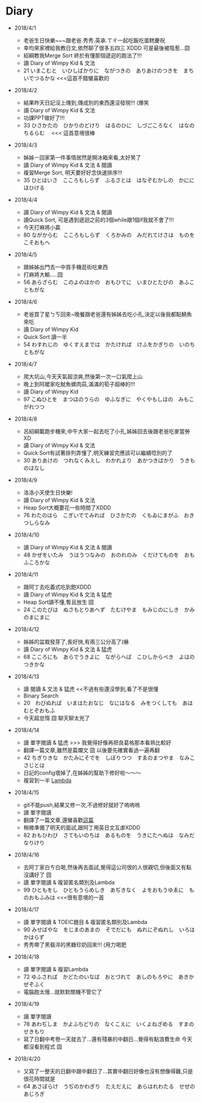 # Diary

* 2018/4/1
  * 老爸生日快樂~~~跟老爸.秀秀.英承.ㄒㄔ一起吃飯吃蛋糕慶祝
  * 幸均來家裡給我教日文,依然聊了很多五四三 XDDD 可是最後被陰惹...囧
  * 紹綱教我Merge Sort 終於有懂那個遞迴的跑法了!!!
  * 讀 Diary of Wimpy Kid & 文法
  * 21 いまこむと　いひしばかりに　ながつきの　ありあけのつきを　まちいでつるかな   <<<這首不錯蠻喜歡的

* 2018/4/2
  * 結果昨天日記沒上傳到,傳成別的東西還沒發現!!! (爆笑
  * 讀 Diary of Wimpy Kid & 文法
  * 功課PPT做好了!!!
  * 33 ひさかたの　ひかりのどけり　はるのひに　しづごころなく　はなのちるらむ　 <<< 這首意境很棒

* 2018/4/3
  * 姊姊ㄧ回家第一件事情居然是開冰箱來看,太好笑了
  * 讀 Diary of Wimpy Kid & 文法 & 閱讀
  * 複習Merge Sort, 明天要好好念快速排序!!!
  * 35 ひとはいさ　こころもしらず　ふるさとは　はなぞむかしの　かににほひける

* 2018/4/4
  * 讀 Diary of Wimpy Kid & 文法 & 閱讀
  * 讀Quick Sort, 可是遇到遞迴之前的3個while跟1個if我就不會了!!!
  * 今天打麻將小贏
  * 80 ながからむ　こころもしらず　くろかみの　みだれてけさは　ものをこそおもへ

* 2018/4/5
  * 跟姊姊出門去一中買手機逛街吃東西
  * 打麻將大輸.....囧
  * 56 あらざらむ　このよのほかの　おもひでに　いまひとたびの　あふこともがな

* 2018/4/6
  * 老爸買了星ㄅㄎ回來~晚餐跟老爸還有姊姊去吃小孔,決定以後我都點鯖魚來吃
  * 讀 Diary of Wimpy Kid
  * Quick Sort 讀一半
  * 54 わすれじの　ゆくすえまでは　かたければ　けふをかぎりの　いのちともがな

* 2018/4/7
  * 爬大坑山,今天天氣超涼爽,然後第一次一口氣爬上山
  * 晚上到阿嬤家吃魷魚螺肉蒜,滿滿的筍子超棒的!!!
  * 讀 Diary of Wimpy Kid
  * 97 こぬひとを　まつほのうらの　ゆふなぎに　やくやもしほの　みもこがれつつ

* 2018/4/8
  * 呂紹綱載跑步機來,中午大家一起去吃了小孔,姊姊回去後跟老爸吃麥當勞XD
  * 讀 Diary of Wimpy Kid & 文法
  * Quick Sort有試著排列弄懂了,明天練習完應該可以繼續唸別的了
  * 30 ありあけの　つれなくみえし　わかれより　あかつきばかり　うきものはなし

* 2018/4/9
  * 洛洛小天使生日快樂!
  * 讀 Diary of Wimpy Kid & 文法
  * Heap Sort大概要花一些時間了XDDD
  * 76 わたのはら　こぎいでてみれば　ひさかたの　くもゐにまがふ　おきつしらなみ

* 2018/4/10
  * 讀 Diary of Wimpy Kid & 文法 & 閱讀
  * 48 かぜをいたみ　うはうつなみの　おのれのみ　くだけてものを　おもふころかな

* 2018/4/11
  * 跟阿丁去吃義式吃到飽XDDD
  * 讀 Diary of Wimpy Kid & 文法 & 猛虎
  * Heap Sort讀不懂,暫且放生 囧
  * 24 このたびは　ぬさもとりあへず　たむけやま　もみじのにしき　かみのまにまに

* 2018/4/12
  * 姊姊的盆栽發芽了,長好快,有兩三公分高了(嚇
  * 讀 Diary of Wimpy Kid & 文法 & 猛虎
  * 68 こころにも　あらでうきよに　ながらへば　こひしからべき　よはのつきかな

* 2018/4/13
  * 讀 閱讀 & 文法 & 猛虎 <<不過有些還沒學到,看了不是很懂
  * Binary Search
  * 20　わびぬれば　いまはたおなじ　なにはなる　みをつくしても　あはむとぞおもふ
  * 今天超怠惰 囧 聊天聊太兇了

* 2018/4/14
  * 讀 單字閱讀 & 猛虎 >>> 我覺得好像再把良葛格那本看熟比較好
  * 翻譯一篇文章,雖然是篇爛文 囧 以後要先確實看過一遍再翻
  * 42 ちぎりきな　かたみにそでを　しぼりつつ　すゑのまつやま　なみこさじとは
  * 日記的config壞掉了,在姊姊的幫助下修好啦～～～
  * 複習到一半 [Lambda](https://magiclen.org/java-8-lambda/)

* 2018/4/15
  * git不能push,結果又修一次,不過修好就好了嗚嗚嗚
  * 讀 單字閱讀
  * 翻譯了一篇文章,還蠻喜歡[這篇](http://urban-legend.tsuvasa.com/hitukaeki)
  * 稍微準備了明天的面試,跟阿丁用英日文互虐XDDD
  * 82 おもひわび　さてもいのちは　あるものを　うきにたへぬは　なみだなりけり

* 2018/4/16
  * 去阿丁家白ㄘ白喝,然後再去面試,覺得這公司很的人很親切,但後面又有點沒講好了 囧
  * 讀 單字閱讀 & 複習匿名類別及Lambda
  * 99 ひともをし　ひともうらめしき　あぢきなく　よをおもうゆゑに　ものおもふみは  <<<很有意境的一首

* 2018/4/17
  * 讀 單字閱讀 & TOEIC題目 & 複習匿名類別及Lambda
  * 90 みせばやな　をじまのあまの　そでだにも　ぬれにぞぬれし　いろはかはらず
  * 秀秀帶了黑翡淬的黑糖珍奶回來!!! (用力喝肥

* 2018/4/18
  * 讀 單字閱讀 & 複習Lambda
  * 72 ゆふされば　かどたのいなば　おとづれて　あしのもろやに　あきかぜぞふく
  * 電腦跑太慢...就默默關機不管它了

* 2018/4/19
  * 讀 單字閱讀
  * 78 あわぢしま　かよふちどりの　なくこえに　いくよねざめる　すまのせきもり
  * 寫了日翻中考卷一天就去了...還有殘暴的中翻日...覺得有點浪費生命 今天都沒看到程式 囧

* 2018/4/20
  * 又寫了一整天的日翻中跟中翻日了...其實中翻日好像也沒有想像得難,只是很花時間就是
  * 64 あさぼらけ　うぢのかわぎり　たえだえに　あらはれわたる　せぜのあじろぎ